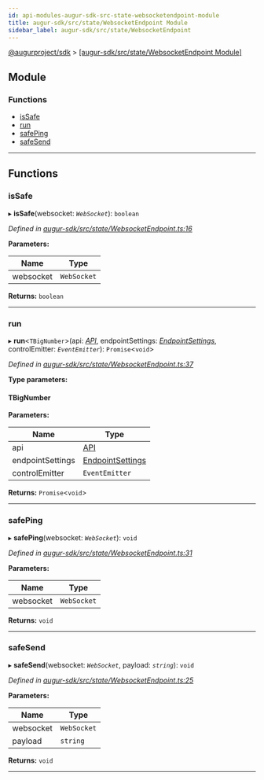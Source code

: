 ```yaml
---
id: api-modules-augur-sdk-src-state-websocketendpoint-module
title: augur-sdk/src/state/WebsocketEndpoint Module
sidebar_label: augur-sdk/src/state/WebsocketEndpoint
---
```


[@augurproject/sdk](api-readme.md) > [[augur-sdk/src/state/WebsocketEndpoint Module]](api-modules-augur-sdk-src-state-websocketendpoint-module.md)

## Module

### Functions

* [isSafe](api-modules-augur-sdk-src-state-websocketendpoint-module.md#issafe)
* [run](api-modules-augur-sdk-src-state-websocketendpoint-module.md#run)
* [safePing](api-modules-augur-sdk-src-state-websocketendpoint-module.md#safeping)
* [safeSend](api-modules-augur-sdk-src-state-websocketendpoint-module.md#safesend)

---

## Functions

<a id="issafe"></a>

###  isSafe

▸ **isSafe**(websocket: *`WebSocket`*): `boolean`

*Defined in [augur-sdk/src/state/WebsocketEndpoint.ts:16](https://github.com/AugurProject/augur/blob/3727cd4ec9/packages/augur-sdk/src/state/WebsocketEndpoint.ts#L16)*

**Parameters:**

| Name | Type |
| ------ | ------ |
| websocket | `WebSocket` |

**Returns:** `boolean`

___
<a id="run"></a>

###  run

▸ **run**<`TBigNumber`>(api: *[API](api-classes-augur-sdk-src-state-getter-api-api.md)*, endpointSettings: *[EndpointSettings](api-interfaces-augur-sdk-src-state-getter-types-endpointsettings.md)*, controlEmitter: *`EventEmitter`*): `Promise`<`void`>

*Defined in [augur-sdk/src/state/WebsocketEndpoint.ts:37](https://github.com/AugurProject/augur/blob/3727cd4ec9/packages/augur-sdk/src/state/WebsocketEndpoint.ts#L37)*

**Type parameters:**

#### TBigNumber 
**Parameters:**

| Name | Type |
| ------ | ------ |
| api | [API](api-classes-augur-sdk-src-state-getter-api-api.md) |
| endpointSettings | [EndpointSettings](api-interfaces-augur-sdk-src-state-getter-types-endpointsettings.md) |
| controlEmitter | `EventEmitter` |

**Returns:** `Promise`<`void`>

___
<a id="safeping"></a>

###  safePing

▸ **safePing**(websocket: *`WebSocket`*): `void`

*Defined in [augur-sdk/src/state/WebsocketEndpoint.ts:31](https://github.com/AugurProject/augur/blob/3727cd4ec9/packages/augur-sdk/src/state/WebsocketEndpoint.ts#L31)*

**Parameters:**

| Name | Type |
| ------ | ------ |
| websocket | `WebSocket` |

**Returns:** `void`

___
<a id="safesend"></a>

###  safeSend

▸ **safeSend**(websocket: *`WebSocket`*, payload: *`string`*): `void`

*Defined in [augur-sdk/src/state/WebsocketEndpoint.ts:25](https://github.com/AugurProject/augur/blob/3727cd4ec9/packages/augur-sdk/src/state/WebsocketEndpoint.ts#L25)*

**Parameters:**

| Name | Type |
| ------ | ------ |
| websocket | `WebSocket` |
| payload | `string` |

**Returns:** `void`

___

